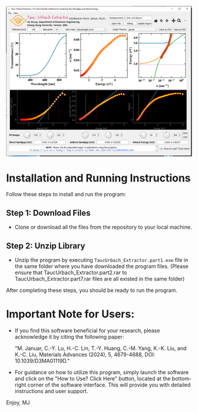 ![The Program at a Glance](https://github.com/moch-januar/Tauc-Urbach_Extractor/blob/7c479fb395b11a26a80e857403578e654846953b/ProgramSnippet.PNG)

# Installation and Running Instructions

Follow these steps to install and run the program:

## Step 1: Download Files
- Clone or download all the files from the repository to your local machine.

## Step 2: Unzip Library
- Unzip the program by executing `TaucUrbach_Extractor.part1.exe` file in the same folder where you have downloaded the program files. (Please ensure that TaucUrbach_Extractor.part2.rar to TaucUrbach_Extractor.part7.rar files are all existed in the same folder)

After completing these steps, you should be ready to run the program.

# Important Note for Users:

- If you find this software beneficial for your research, please acknowledge it by citing the following paper:

  "M. Januar, C.-Y. Lu, H.-C. Lin, T.-Y. Huang, C.-M. Yang, K.-K. Liu, and K.-C. Liu, Materials Advances (2024), 5, 4679-4688, DOI: 10.1039/D3MA01119D."

- For guidance on how to utilize this program, simply launch the software and click on the "How to Use? Click Here" button, located at the bottom-right corner of the software interface. This will provide you with detailed instructions and user support.

Enjoy,
MJ
